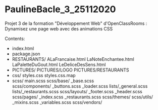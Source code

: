 # PaulineBacle_3_25112020
Projet 3 de la formation "Développement Web" d'OpenClassRooms : Dynamisez une page web avec des animations CSS 


Contents:
- index.html
- package.json
- RESTAURANTS/
   ALaFrancaise.html LaNoteEnchantee.html LaPaletteDuGout.html LeDeliceDesSens.html
- PICTURES/
  PICTURES/LOGO
  PICTURES/RESTAURANTS
- css/
   styles.css styles.css.map
- scss/
   main.scss
  scss/base/
   _base.scss    
  scss/components/
   _buttons.scss _loader.scss lists/_general.scss lists/_restaurants.scss
  scss/layouts/
   _footer.scss _header.scss
  scss/pages/
   _index.scss _restaurants.scss
  scss/themes/
  scss/utils/
   _mixins.scss _variables.scss
  scss/vendors/


